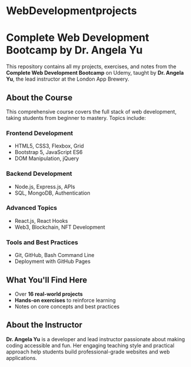 ﻿# WebDevelopmentprojects

# Complete Web Development Bootcamp by Dr. Angela Yu

This repository contains all my projects, exercises, and notes from the **Complete Web Development Bootcamp** on Udemy, taught by **Dr. Angela Yu**, the lead instructor at the London App Brewery.

## About the Course
This comprehensive course covers the full stack of web development, taking students from beginner to mastery. Topics include:

### Frontend Development
- HTML5, CSS3, Flexbox, Grid
- Bootstrap 5, JavaScript ES6
- DOM Manipulation, jQuery

### Backend Development
- Node.js, Express.js, APIs
- SQL, MongoDB, Authentication

### Advanced Topics
- React.js, React Hooks
- Web3, Blockchain, NFT Development

### Tools and Best Practices
- Git, GitHub, Bash Command Line
- Deployment with GitHub Pages

## What You'll Find Here
- Over **16 real-world projects**
- **Hands-on exercises** to reinforce learning
- Notes on core concepts and best practices

## About the Instructor
**Dr. Angela Yu** is a developer and lead instructor passionate about making coding accessible and fun. Her engaging teaching style and practical approach help students build professional-grade websites and web applications.

